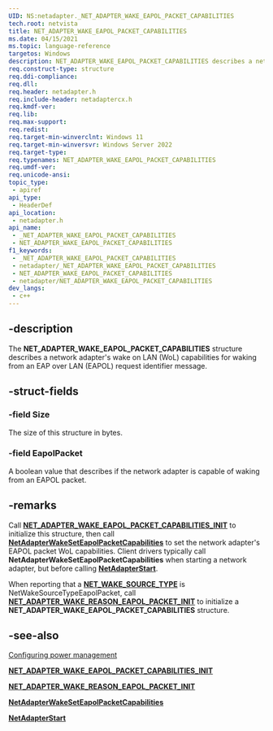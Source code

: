 ```yaml
---
UID: NS:netadapter._NET_ADAPTER_WAKE_EAPOL_PACKET_CAPABILITIES
tech.root: netvista
title: NET_ADAPTER_WAKE_EAPOL_PACKET_CAPABILITIES
ms.date: 04/15/2021
ms.topic: language-reference
targetos: Windows
description: NET_ADAPTER_WAKE_EAPOL_PACKET_CAPABILITIES describes a network adapter's WoL capabilities for waking from an EAPOL packet.
req.construct-type: structure
req.ddi-compliance: 
req.dll: 
req.header: netadapter.h
req.include-header: netadaptercx.h
req.kmdf-ver: 
req.lib: 
req.max-support: 
req.redist: 
req.target-min-winverclnt: Windows 11
req.target-min-winversvr: Windows Server 2022
req.target-type: 
req.typenames: NET_ADAPTER_WAKE_EAPOL_PACKET_CAPABILITIES
req.umdf-ver: 
req.unicode-ansi: 
topic_type:
 - apiref
api_type:
 - HeaderDef
api_location:
 - netadapter.h
api_name:
 - _NET_ADAPTER_WAKE_EAPOL_PACKET_CAPABILITIES
 - NET_ADAPTER_WAKE_EAPOL_PACKET_CAPABILITIES
f1_keywords:
 - _NET_ADAPTER_WAKE_EAPOL_PACKET_CAPABILITIES
 - netadapter/_NET_ADAPTER_WAKE_EAPOL_PACKET_CAPABILITIES
 - NET_ADAPTER_WAKE_EAPOL_PACKET_CAPABILITIES
 - netadapter/NET_ADAPTER_WAKE_EAPOL_PACKET_CAPABILITIES
dev_langs:
 - c++
---
```


## -description

The **NET_ADAPTER_WAKE_EAPOL_PACKET_CAPABILITIES** structure describes a network adapter's wake on LAN (WoL) capabilities for waking from an EAP over LAN (EAPOL) request identifier message.

## -struct-fields

### -field Size

The size of this structure in bytes.

### -field EapolPacket

A boolean value that describes if the network adapter is capable of waking from an EAPOL packet.

## -remarks

Call [**NET_ADAPTER_WAKE_EAPOL_PACKET_CAPABILITIES_INIT**](nf-netadapter-net_adapter_wake_eapol_packet_capabilities_init.md) to initialize this structure, then call [**NetAdapterWakeSetEapolPacketCapabilities**](nf-netadapter-netadapterwakeseteapolpacketcapabilities.md) to set the network adapter's EAPOL packet WoL capabilities. Client drivers typically call **NetAdapterWakeSetEapolPacketCapabilities** when starting a network adapter, but before calling [**NetAdapterStart**](../netadapter/nf-netadapter-netadapterstart.md).

When reporting that a [**NET_WAKE_SOURCE_TYPE**](../netwakesource/ne-netwakesource-_net_wake_source_type.md) is
NetWakeSourceTypeEapolPacket, call [**NET_ADAPTER_WAKE_REASON_EAPOL_PACKET_INIT**](nf-netadapter-net_adapter_wake_reason_eapol_packet_init.md) to initialize a **NET_ADAPTER_WAKE_EAPOL_PACKET_CAPABILITIES** structure.

## -see-also

[Configuring power management](/windows-hardware/drivers/netcx/configuring-power-management)

[**NET_ADAPTER_WAKE_EAPOL_PACKET_CAPABILITIES_INIT**](nf-netadapter-net_adapter_wake_eapol_packet_capabilities_init.md)

[**NET_ADAPTER_WAKE_REASON_EAPOL_PACKET_INIT**](nf-netadapter-net_adapter_wake_reason_eapol_packet_init.md)

[**NetAdapterWakeSetEapolPacketCapabilities**](nf-netadapter-netadapterwakeseteapolpacketcapabilities.md)

[**NetAdapterStart**](../netadapter/nf-netadapter-netadapterstart.md)

